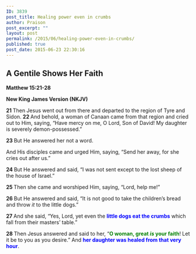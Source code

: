 ```yaml
---
ID: 3839
post_title: Healing power even in crumbs
author: Praison
post_excerpt: ""
layout: post
permalink: /2015/06/healing-power-even-in-crumbs/
published: true
post_date: 2015-06-23 22:30:16
---
```

<h2>A Gentile Shows Her Faith</h2>
<p class="p1"><strong><span class="s1">Matthew 15:21-28</span></strong></p>
<p class="p1"><strong><span class="s2">New King James Version (NKJV)</span></strong></p>
<p class="p3"><span class="s3"><b>21 </b></span><span class="s2">Then Jesus went out from there and departed to the region of Tyre and Sidon. </span><span class="s3"><b>22 </b></span><span class="s2">And behold, a woman of Canaan came from that region and cried out to Him, saying, “Have mercy on me, O Lord, Son of David! My daughter is severely demon-possessed.”</span></p>
<p class="p3"><span class="s3"><b>23 </b></span><span class="s2">But He answered her not a word.</span></p>
<p class="p3"><span class="s2">And His disciples came and urged Him, saying, “Send her away, for she cries out after us.”</span></p>
<p class="p3"><span class="s3"><b>24 </b></span><span class="s2">But He answered and said, “I was not sent except to the lost sheep of the house of Israel.”</span></p>
<p class="p3"><span class="s3"><b>25 </b></span><span class="s2">Then she came and worshiped Him, saying, “Lord, help me!”</span></p>
<p class="p3"><span class="s3"><b>26 </b></span><span class="s2">But He answered and said, “It is not good to take the children’s bread and throw <i>it</i> to the little dogs.”</span></p>
<p class="p3"><span class="s3"><b>27 </b></span><span class="s2">And she said, “Yes, Lord, yet even the <span style="color: #0000ff;"><strong>little dogs eat the crumbs</strong></span> which fall from their masters’ table.”</span></p>
<p class="p3"><span class="s3"><b>28 </b></span><span class="s2">Then Jesus answered and said to her, “<span style="color: #008000;"><strong>O woman, great <i>is</i> your faith</strong></span>! Let it be to you as you desire.” And <span style="color: #0000ff;"><strong>her daughter was healed from that very hour</strong></span>.</span></p>